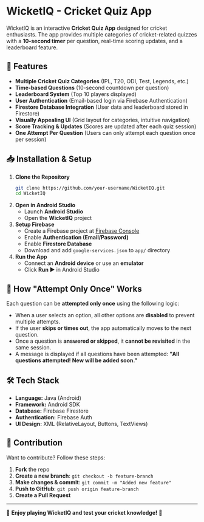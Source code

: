 # WicketIQ - Cricket Quiz App

WicketIQ is an interactive **Cricket Quiz App** designed for cricket enthusiasts. The app provides multiple categories of cricket-related quizzes with a **10-second timer** per question, real-time scoring updates, and a leaderboard feature.

## 📌 Features
- **Multiple Cricket Quiz Categories** (IPL, T20, ODI, Test, Legends, etc.)
- **Time-based Questions** (10-second countdown per question)
- **Leaderboard System** (Top 10 players displayed)
- **User Authentication** (Email-based login via Firebase Authentication)
- **Firestore Database Integration** (User data and leaderboard stored in Firestore)
- **Visually Appealing UI** (Grid layout for categories, intuitive navigation)
- **Score Tracking & Updates** (Scores are updated after each quiz session)
- **One Attempt Per Question** (Users can only attempt each question once per session)

## 📥 Installation & Setup
1. **Clone the Repository**
   ```sh
   git clone https://github.com/your-username/WicketIQ.git
   cd WicketIQ
   ```
2. **Open in Android Studio**
   - Launch **Android Studio**
   - Open the **WicketIQ** project
3. **Setup Firebase**
   - Create a Firebase project at [Firebase Console](https://console.firebase.google.com/)
   - Enable **Authentication (Email/Password)**
   - Enable **Firestore Database**
   - Download and add `google-services.json` to `app/` directory
4. **Run the App**
   - Connect an **Android device** or use an **emulator**
   - Click **Run ▶** in Android Studio

## 🎯 How "Attempt Only Once" Works
Each question can be **attempted only once** using the following logic:
- When a user selects an option, all other options are **disabled** to prevent multiple attempts.
- If the user **skips or times out**, the app automatically moves to the next question.
- Once a question is **answered or skipped**, it **cannot be revisited** in the same session.
- A message is displayed if all questions have been attempted: **"All questions attempted! New will be added soon."**

## 🛠️ Tech Stack
- **Language:** Java (Android)
- **Framework:** Android SDK
- **Database:** Firebase Firestore
- **Authentication:** Firebase Auth
- **UI Design:** XML (RelativeLayout, Buttons, TextViews)

## 🤝 Contribution
Want to contribute? Follow these steps:
1. **Fork** the repo
2. **Create a new branch**: `git checkout -b feature-branch`
3. **Make changes & commit**: `git commit -m "Added new feature"`
4. **Push to GitHub**: `git push origin feature-branch`
5. **Create a Pull Request**

---
🚀 **Enjoy playing WicketIQ and test your cricket knowledge!** 🏏

